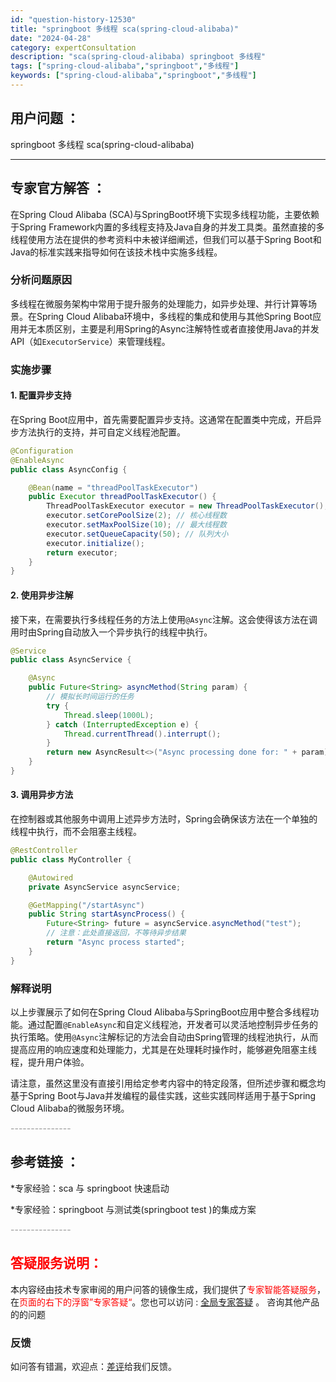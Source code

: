 ```yaml
---
id: "question-history-12530"
title: "springboot 多线程 sca(spring-cloud-alibaba)"
date: "2024-04-28"
category: expertConsultation
description: "sca(spring-cloud-alibaba) springboot 多线程"
tags: ["spring-cloud-alibaba","springboot","多线程"]
keywords: ["spring-cloud-alibaba","springboot","多线程"]
---
```


## 用户问题 ： 
 springboot 多线程 sca(spring-cloud-alibaba) 

---------------
## 专家官方解答 ：

在Spring Cloud Alibaba (SCA)与SpringBoot环境下实现多线程功能，主要依赖于Spring Framework内置的多线程支持及Java自身的并发工具类。虽然直接的多线程使用方法在提供的参考资料中未被详细阐述，但我们可以基于Spring Boot和Java的标准实践来指导如何在该技术栈中实施多线程。

### 分析问题原因

多线程在微服务架构中常用于提升服务的处理能力，如异步处理、并行计算等场景。在Spring Cloud Alibaba环境中，多线程的集成和使用与其他Spring Boot应用并无本质区别，主要是利用Spring的Async注解特性或者直接使用Java的并发API（如`ExecutorService`）来管理线程。

### 实施步骤

#### 1. 配置异步支持
在Spring Boot应用中，首先需要配置异步支持。这通常在配置类中完成，开启异步方法执行的支持，并可自定义线程池配置。

```java
@Configuration
@EnableAsync
public class AsyncConfig {

    @Bean(name = "threadPoolTaskExecutor")
    public Executor threadPoolTaskExecutor() {
        ThreadPoolTaskExecutor executor = new ThreadPoolTaskExecutor();
        executor.setCorePoolSize(2); // 核心线程数
        executor.setMaxPoolSize(10); // 最大线程数
        executor.setQueueCapacity(50); // 队列大小
        executor.initialize();
        return executor;
    }
}
```

#### 2. 使用异步注解
接下来，在需要执行多线程任务的方法上使用`@Async`注解。这会使得该方法在调用时由Spring自动放入一个异步执行的线程中执行。

```java
@Service
public class AsyncService {

    @Async
    public Future<String> asyncMethod(String param) {
        // 模拟长时间运行的任务
        try {
            Thread.sleep(1000L);
        } catch (InterruptedException e) {
            Thread.currentThread().interrupt();
        }
        return new AsyncResult<>("Async processing done for: " + param);
    }
}
```

#### 3. 调用异步方法
在控制器或其他服务中调用上述异步方法时，Spring会确保该方法在一个单独的线程中执行，而不会阻塞主线程。

```java
@RestController
public class MyController {

    @Autowired
    private AsyncService asyncService;

    @GetMapping("/startAsync")
    public String startAsyncProcess() {
        Future<String> future = asyncService.asyncMethod("test");
        // 注意：此处直接返回，不等待异步结果
        return "Async process started";
    }
}
```

### 解释说明
以上步骤展示了如何在Spring Cloud Alibaba与SpringBoot应用中整合多线程功能。通过配置`@EnableAsync`和自定义线程池，开发者可以灵活地控制异步任务的执行策略。使用`@Async`注解标记的方法会自动由Spring管理的线程池执行，从而提高应用的响应速度和处理能力，尤其是在处理耗时操作时，能够避免阻塞主线程，提升用户体验。

请注意，虽然这里没有直接引用给定参考内容中的特定段落，但所述步骤和概念均基于Spring Boot与Java并发编程的最佳实践，这些实践同样适用于基于Spring Cloud Alibaba的微服务环境。


<font color="#949494">---------------</font> 


## 参考链接 ：

*专家经验：sca 与 springboot 快速启动 
 
 *专家经验：springboot 与测试类(springboot test )的集成方案 


 <font color="#949494">---------------</font> 
 


## <font color="#FF0000">答疑服务说明：</font> 

本内容经由技术专家审阅的用户问答的镜像生成，我们提供了<font color="#FF0000">专家智能答疑服务</font>，在<font color="#FF0000">页面的右下的浮窗”专家答疑“</font>。您也可以访问 : [全局专家答疑](https://opensource.alibaba.com/chatBot) 。 咨询其他产品的的问题

### 反馈
如问答有错漏，欢迎点：[差评](https://ai.nacos.io/user/feedbackByEnhancerGradePOJOID?enhancerGradePOJOId=12623)给我们反馈。
